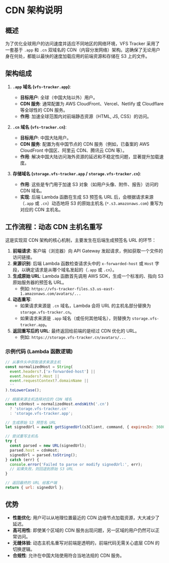 # CDN 架构说明

## 概述

为了优化全球用户的访问速度并适应不同地区的网络环境，VFS Tracker 采用了一套基于 `.app` 和 `.cn` 双域名的 CDN（内容分发网络）架构。这确保了无论用户身在何处，都能以最快的速度加载应用的前端资源和存储在 S3 上的文件。

## 架构组成

1.  **`.app` 域名 (`vfs-tracker.app`)**:
    -   **目标用户**: 全球（中国大陆以外）用户。
    -   **CDN 服务**: 通常配置为 AWS CloudFront、Vercel、Netlify 或 Cloudflare 等全球性的 CDN 服务。
    -   **作用**: 加速全球范围内对前端静态资源（HTML, JS, CSS）的访问。

2.  **`.cn` 域名 (`vfs-tracker.cn`)**:
    -   **目标用户**: 中国大陆用户。
    -   **CDN 服务**: 配置为有中国节点的 CDN 服务（例如，已备案的 AWS CloudFront 中国区、阿里云 CDN、腾讯云 CDN 等）。
    -   **作用**: 解决中国大陆访问海外资源的延迟和不稳定性问题，显著提升加载速度。

3.  **存储域名 (`storage.vfs-tracker.app` / `storage.vfs-tracker.cn`)**:
    -   **作用**: 这些是专门用于加速 S3 对象（如用户头像、附件、报告）访问的 CDN 域名。
    -   **实现**: 后端 Lambda 函数在生成 S3 预签名 URL 后，会根据请求来源（`.app` 或 `.cn`）动态地将 S3 的原始主机名 (`*.s3.amazonaws.com`) 重写为对应的 CDN 主机名。

## 工作流程：动态 CDN 主机名重写

这是实现双 CDN 架构的核心机制，主要发生在后端生成预签名 URL 的环节：

1.  **前端请求**: 客户端（浏览器）向 API Gateway 发起请求，例如获取一个文件的访问链接。
2.  **来源识别**: 后端 Lambda 函数检查请求头中的 `x-forwarded-host` 或 `Host` 字段，以确定请求是从哪个域名发起的（`.app` 或 `.cn`）。
3.  **生成原始 URL**: Lambda 函数首先调用 AWS SDK，生成一个标准的、指向 S3 原始服务器的预签名 URL。
    -   例如: `https://vfs-tracker-files.s3.us-east-1.amazonaws.com/avatars/...`
4.  **动态重写**:
    -   如果请求来源是 `.cn` 域名，Lambda 会将 URL 的主机名部分替换为 `storage.vfs-tracker.cn`。
    -   如果请求来源是 `.app` 域名（或任何其他域名），则替换为 `storage.vfs-tracker.app`。
5.  **返回重写后的 URL**: 最终返回给前端的是经过 CDN 优化的 URL。
    -   例如: `https://storage.vfs-tracker.cn/avatars/...`

### 示例代码 (Lambda 函数逻辑)

```javascript
// 从事件头中获取请求来源主机
const normalizedHost = String(
  event.headers?.['x-forwarded-host'] ||
  event.headers?.Host ||
  event.requestContext?.domainName ||
  ''
).toLowerCase();

// 根据来源主机选择对应的 CDN 域名
const cdnHost = normalizedHost.endsWith('.cn')
  ? 'storage.vfs-tracker.cn'
  : 'storage.vfs-tracker.app';

// 生成原始 S3 预签名 URL
let signedUrl = await getSignedUrl(s3Client, command, { expiresIn: 3600 });

// 尝试重写主机名
try {
  const parsed = new URL(signedUrl);
  parsed.host = cdnHost;
  signedUrl = parsed.toString();
} catch (err) {
  console.error('Failed to parse or modify signedUrl:', err);
  // 如果失败，则回退到原始 S3 URL
}

// 返回最终的 URL 给客户端
return { url: signedUrl };
```

## 优势

- **性能优化**: 用户可以从地理位置最近的 CDN 边缘节点加载资源，大大减少了延迟。
- **高可用性**: 即使某个区域的 CDN 服务出现问题，另一区域的用户仍然可以正常访问。
- **无缝体验**: 动态主机名重写对前端是透明的，前端代码无需关心底层 CDN 的切换逻辑。
- **合规性**: 允许在中国大陆使用符合当地法规的 CDN 服务。